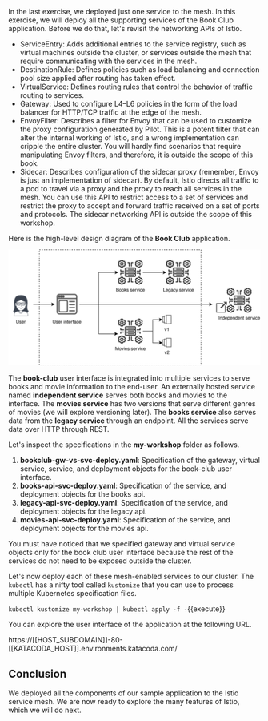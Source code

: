In the last exercise, we deployed just one service to the mesh. In this exercise, we will deploy all the supporting services of the Book Club application. Before we do that, let's revisit the networking APIs of Istio.

- ServiceEntry: Adds additional entries to the service registry, such as virtual machines outside the cluster, or services outside the mesh that require communicating with the services in the mesh.
- DestinationRule: Defines policies such as load balancing and connection pool size applied after routing has taken effect.
- VirtualService: Defines routing rules that control the behavior of traffic routing to services.
- Gateway: Used to configure L4–L6 policies in the form of the load balancer for HTTP/TCP traffic at the edge of the mesh.
- EnvoyFilter: Describes a filter for Envoy that can be used to customize the proxy configuration generated by Pilot. This is a potent filter that can alter the internal working of Istio, and a wrong implementation can cripple the entire cluster. You will hardly find scenarios that require manipulating Envoy filters, and therefore, it is outside the scope of this book.
- Sidecar: Describes configuration of the sidecar proxy (remember, Envoy is just an implementation of sidecar). By default, Istio directs all traffic to a pod to travel via a proxy and the proxy to reach all services in the mesh. You can use this API to restrict access to a set of services and restrict the proxy to accept and forward traffic received on a set of ports and protocols. The sidecar networking API is outside the scope of this workshop.

Here is the high-level design diagram of the **Book Club** application.

![Book Club HLD](https://raw.githubusercontent.com/rahulrai-in/fast-track-istio/3f4a42abb0bc586bd197a62f9dbe93e645f3d583/assets/architecture.svg)

The **book-club** user interface is integrated into multiple services to serve books and movie information to the end-user. An externally hosted service named **independent service** serves both books and movies to the interface. The **movies service** has two versions that serve different genres of movies (we will explore versioning later). The **books service** also serves data from the **legacy service** through an endpoint. All the services serve data over HTTP through REST.

Let's inspect the specifications in the **my-workshop** folder as follows.

1. **bookclub-gw-vs-svc-deploy.yaml**: Specification of the gateway, virtual service, service, and deployment objects for the book-club user interface.
2. **books-api-svc-deploy.yaml**: Specification of the service, and deployment objects for the books api.
3. **legacy-api-svc-deploy.yaml**: Specification of the service, and deployment objects for the legacy api.
4. **movies-api-svc-deploy.yaml**: Specification of the service, and deployment objects for the movies api.

You must have noticed that we specified gateway and virtual service objects only for the book club user interface because the rest of the services do not need to be exposed outside the cluster.

Let's now deploy each of these mesh-enabled services to our cluster. The `kubectl` has a nifty tool called `kustomize` that you can use to process multiple Kubernetes specification files.

`kubectl kustomize my-workshop | kubectl apply -f -`{{execute}}

You can explore the user interface of the application at the following URL.

https://[[HOST_SUBDOMAIN]]-80-[[KATACODA_HOST]].environments.katacoda.com/

## Conclusion

We deployed all the components of our sample application to the Istio service mesh. We are now ready to explore the many features of Istio, which we will do next.
